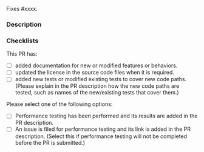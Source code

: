 <!--

Thank you for contributing to RAPIDS Accelerator for Apache Spark!

Please read https://github.com/NVIDIA/spark-rapids/blob/HEAD/CONTRIBUTING.md#creating-a-pull-request before making this PR.

The following are the guidelines to help the review process go smoothly. Please read them carefully and fill out relevant information as much as possible.

Thank you for your cooperation!

-->

<!--
Please replace #xxxx with the ID of the issue fixed in this PR. If such issue does not exist, please consider filing one and link it here.
-->
Fixes #xxxx.

### Description

<!--
Please provide a description of the changes proposed in this pull request. Here are some questions to help you fill out the description:

- What is the problem you are trying to solve? Describe it from the user's perspective. If you have an existing github issue, please add a summary of the issue here.
- After this change, what will the user experience be like? Please describe any user-facing changes, such as new configurations or new behaviors.
- How are you fixing the problem? Please provide a technical description of your solution. You can add or link your design doc if it exists.
- How are the new features/behaviors tested? Please describe the test cases you added or modified. If they are tested in a cluster, please describe it as well.
-->

### Checklists

<!-- Check the items below by putting "x" in the brackets for what is done. Not all of these items may be relevant to every PR. -->

This PR has:

- [ ] added documentation for new or modified features or behaviors.
- [ ] updated the license in the source code files when it is required.
- [ ] added new tests or modified existing tests to cover new code paths.
      (Please explain in the PR description how the new code paths are tested, such as names of the new/existing tests that cover them.)

Please select one of the following options:
- [ ] Performance testing has been performed and its results are added in the PR description.
- [ ] An issue is filed for performance testing and its link is added in the PR description. (Select this if performance testing will not be completed before the PR is submitted.)
